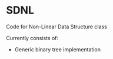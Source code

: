 # SDNL
Code for Non-Linear Data Structure class

Currently consists of:
- Generic binary tree implementation
